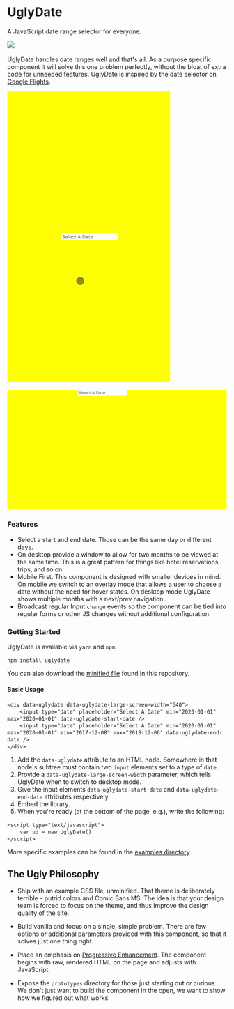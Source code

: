 UglyDate
===================
A JavaScript date range selector for everyone.

![](https://media3.giphy.com/media/mW05nwEyXLP0Y/giphy.gif)

UglyDate handles date ranges well and that's all. As a purpose specific component it will solve this one problem perfectly, without the bloat of extra code for unneeded features. UglyDate is inspired by the date selector on [Google Flights](http://google.com/travel). 

![Mobile](mobile.gif)

![Desktop](desktop.gif)


### Features

- Select a start and end date. Those can be the same day or different days.
- On desktop provide a window to allow for two months to be viewed at the same time. This is a great pattern for things like hotel reservations, trips, and so on.
- Mobile First. This component is designed with smaller devices in mind. On mobile we switch to an overlay mode that allows a user to choose a date without the need for hover states. On desktop mode UglyDate shows multiple months with a next/prev navigation.
- Broadcast regular Input `change` events so the component can be tied into regular forms or other JS changes without additional configuration.

### Getting Started

UglyDate is available via `yarn` and `npm`.

```
npm install uglydate
```

You can also download the [minified file](./dist/uglydate.min.js) found in this repository.

#### Basic Usage

```
<div data-uglydate data-uglydate-large-screen-width="640">
	<input type="date" placeholder="Select A Date" min="2020-01-01" max="2020-01-01" data-uglydate-start-date />
	<input type="date" placeholder="Select A Date" min="2020-01-01" max="2020-01-01" min="2017-12-08" max="2018-12-06" data-uglydate-end-date />
</div>
```

1. Add the `data-uglydate` attribute to an HTML node. Somewhere in that node's subtree must contain two `input` elements set to a type of `date`.
2. Provide a `data-uglydate-large-screen-width` parameter, which tells UglyDate when to switch to desktop mode.
3. Give the input elements `data-uglydate-start-date` and `data-uglydate-end-date` attributes respectively.
4. Embed the library.
6. When you're ready (at the bottom of the page, e.g.), write the following:

```
<script type="text/javascript">
	var ud = new UglyDate()
</script>
```

More specific examples can be found in the [examples directory](./examples/).


The Ugly Philosophy
------------------
- Ship with an example CSS file, unminified. That theme is deliberately terrible - putrid colors and Comic Sans MS. The idea is that your design team is forced to focus on the theme, and thus improve the design quality of the site.

- Build vanilla and focus on a single, simple problem. There are few options or additional parameters provided with this component, so that it solves just one thing right.

- Place an emphasis on [Progressive Enhancement](https://en.wikipedia.org/wiki/Progressive_enhancement). The component begins with raw, rendered HTML on the page and adjusts with JavaScript.

- Expose the `prototypes` directory for those just starting out or curious. We don't just want to build the component in the open, we want to show how we figured out what works.